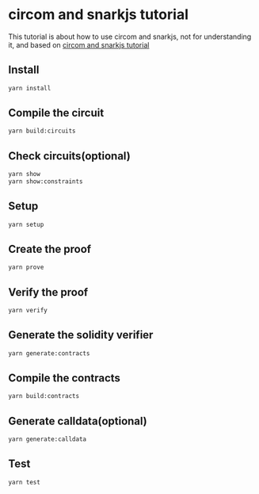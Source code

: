 # circom and snarkjs tutorial

This tutorial is about how to use circom and snarkjs, not for understanding it, and based on [circom and snarkjs tutorial](https://github.com/iden3/circom/blob/master/TUTORIAL.md)

## Install

```bash
yarn install
```

## Compile the circuit

```bash
yarn build:circuits
```

## Check circuits(optional)

```bash
yarn show
yarn show:constraints
```

## Setup

```bash
yarn setup
```

## Create the proof

```bash
yarn prove
```

## Verify the proof

```bash
yarn verify
```

## Generate the solidity verifier

```bash
yarn generate:contracts
```

## Compile the contracts

```bash
yarn build:contracts
```

## Generate calldata(optional)

```bash
yarn generate:calldata
```

## Test

```bash
yarn test
```
